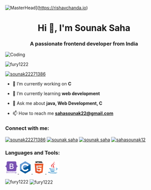 ![MasterHead](https://imgs.search.brave.com/2fEE4DZeA4Sic59mS0_ABz2dC4geKoANyZ3-guksdu4/rs:fit:1422:225:1/g:ce/aHR0cHM6Ly90c2Uy/Lm1tLmJpbmcubmV0/L3RoP2lkPU9JUC4z/ZGNBMXc3TWsyc1VO/QkNCVllzMmZ3SGFD/ZSZwaWQ9QXBp)](https://rishavchanda.io)
<h1 align="center">Hi 👋, I'm Sounak Saha</h1>
<h3 align="center">A passionate frontend developer from India</h3>
<img allign="right" alt="Coding" width="400" src="https://imgs.search.brave.com/eoIfGtivhPzxkMyb-Fc4i7vFnAhneyV6_SRpNq8eAsk/rs:fit:632:225:1/g:ce/aHR0cHM6Ly90c2Uy/Lm1tLmJpbmcubmV0/L3RoP2lkPU9JUC53/Tkd4SGxUQ3NIOXpV/OTBXRG91b0RRSGFG/aiZwaWQ9QXBp">

<p align="left"> <img src="https://komarev.com/ghpvc/?username=fury1222&label=Profile%20views&color=0e75b6&style=flat" alt="fury1222" /> </p>

<p align="left"> <a href="https://twitter.com/sounak22271386" target="blank"><img src="https://img.shields.io/twitter/follow/sounak22271386?logo=twitter&style=for-the-badge" alt="sounak22271386" /></a> </p>

- 🔭 I’m currently working on **C**

- 🌱 I’m currently learning **web development**

- 💬 Ask me about **java, Web Development, C**

- 📫 How to reach me **sahasounak22@gmail.com**

<h3 align="left">Connect with me:</h3>
<p align="left">
<a href="https://twitter.com/sounak22271386" target="blank"><img align="center" src="https://raw.githubusercontent.com/rahuldkjain/github-profile-readme-generator/master/src/images/icons/Social/twitter.svg" alt="sounak22271386" height="30" width="40" /></a>
<a href="https://linkedin.com/in/sounak saha" target="blank"><img align="center" src="https://raw.githubusercontent.com/rahuldkjain/github-profile-readme-generator/master/src/images/icons/Social/linked-in-alt.svg" alt="sounak saha" height="30" width="40" /></a>
<a href="https://fb.com/sounak saha" target="blank"><img align="center" src="https://raw.githubusercontent.com/rahuldkjain/github-profile-readme-generator/master/src/images/icons/Social/facebook.svg" alt="sounak saha" height="30" width="40" /></a>
<a href="https://instagram.com/sahasounak12" target="blank"><img align="center" src="https://raw.githubusercontent.com/rahuldkjain/github-profile-readme-generator/master/src/images/icons/Social/instagram.svg" alt="sahasounak12" height="30" width="40" /></a>
</p>

<h3 align="left">Languages and Tools:</h3>
<p align="left"> <a href="https://getbootstrap.com" target="_blank" rel="noreferrer"> <img src="https://raw.githubusercontent.com/devicons/devicon/master/icons/bootstrap/bootstrap-plain-wordmark.svg" alt="bootstrap" width="40" height="40"/> </a> <a href="https://www.cprogramming.com/" target="_blank" rel="noreferrer"> <img src="https://raw.githubusercontent.com/devicons/devicon/master/icons/c/c-original.svg" alt="c" width="40" height="40"/> </a> <a href="https://www.w3.org/html/" target="_blank" rel="noreferrer"> <img src="https://raw.githubusercontent.com/devicons/devicon/master/icons/html5/html5-original-wordmark.svg" alt="html5" width="40" height="40"/> </a> <a href="https://www.java.com" target="_blank" rel="noreferrer"> <img src="https://raw.githubusercontent.com/devicons/devicon/master/icons/java/java-original.svg" alt="java" width="40" height="40"/> </a> </p>

<p><img align="left" src="https://github-readme-stats.vercel.app/api/top-langs?username=fury1222&show_icons=true&locale=en&layout=compact" alt="fury1222" /></p>

<p>&nbsp;<img align="center" src="https://github-readme-stats.vercel.app/api?username=fury1222&show_icons=true&locale=en" alt="fury1222" /></p>
